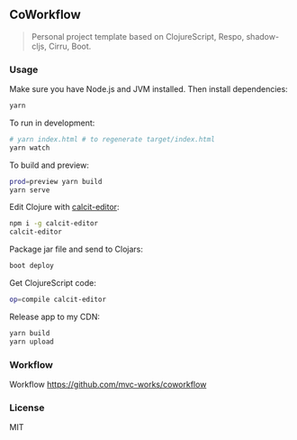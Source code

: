 
CoWorkflow
----

> Personal project template based on ClojureScript, Respo, shadow-cljs, Cirru, Boot.

### Usage

Make sure you have Node.js and JVM installed. Then install dependencies:

```bash
yarn
```

To run in development:

```bash
# yarn index.html # to regenerate target/index.html
yarn watch
```

To build and preview:

```bash
prod=preview yarn build
yarn serve
```

Edit Clojure with [calcit-editor](https://github.com/Cirru/calcit-editor):

```bash
npm i -g calcit-editor
calcit-editor
```

Package jar file and send to Clojars:

```bash
boot deploy
```

Get ClojureScript code:

```bash
op=compile calcit-editor
```

Release app to my CDN:

```bash
yarn build
yarn upload
```

### Workflow

Workflow https://github.com/mvc-works/coworkflow

### License

MIT
